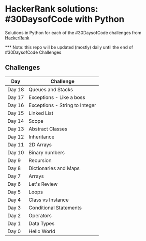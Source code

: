 # HackerRank solutions: #30DaysofCode with Python

Solutions in Python for each of the #30DaysofCode challenges from [HackerRank](https://www.hackerrank.com/domains/tutorials/30-days-of-code)

*** Note: this repo will be updated (mostly) daily until the end of #30DaysofCode Challenges

## Challenges

| Day | Challenge |
| --- | --- |
| Day 18 | Queues and Stacks |
| Day 17 | Exceptions - Like a boss |
| Day 16 | Exceptions - String to Integer |
| Day 15 | Linked List |
| Day 14 | Scope | 
| Day 13 | Abstract Classes |
| Day 12 | Inheritance |
| Day 11 | 2D Arrays |
| Day 10 | Binary numbers |
| Day 9 | Recursion |
| Day 8 | Dictionaries and Maps |
| Day 7 | Arrays |
| Day 6 | Let's Review |
| Day 5 | Loops |
| Day 4 | Class vs Instance |
| Day 3 | Conditional Statements |
| Day 2 | Operators |
| Day 1 | Data Types |
| Day 0 | Hello World |
